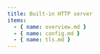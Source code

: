 ```yaml
---
title: Built-in HTTP server
items:
  - { name: overview.md }
  - { name: config.md }
  - { name: tls.md }
---
```

